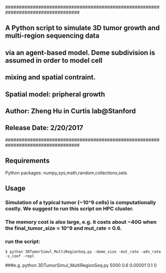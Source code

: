 ###################################################################################
## A Python script to simulate 3D tumor growth and multi-region sequencing data  ##
## via an agent-based model. Deme subdivision is assumed in order to model cell  ##
## mixing and spatial contraint.                                                 ##
##                                                                               ##
## Spatial model: pripheral growth                                               ##
## Author: Zheng Hu in Curtis lab@Stanford                                       ##
## Release Date: 2/20/2017                                                       ##
###################################################################################


Requirements
---
Python packages: numpy,sys,math,random,collections,sets

Usage
---

### Simulation of a typical tumor (~10^9 cells) is computationally costly.  We suggest to run this script on HPC cluster. 
### The memory cost is also large, e.g. it costs about ~40G when the final_tumor_size = 10^9 and mut_rate = 0.6.
### run the script:

	$ python 3DTumorSimul_MultiRegionSeq.py -deme_size -mut_rate -adv_rate -s_coef -repl

###e.g. python 3DTumorSimul_MultiRegionSeq.py 5000 0.6 0.00001 0.1 0
